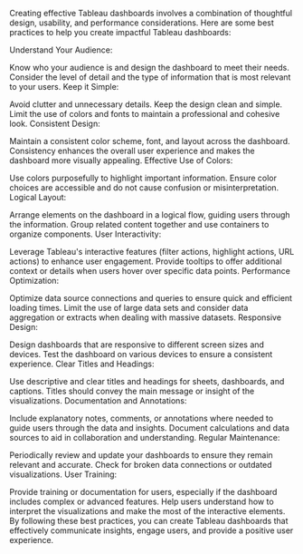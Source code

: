 Creating effective Tableau dashboards involves a combination of thoughtful design, usability, and performance considerations. Here are some best practices to help you create impactful Tableau dashboards:

Understand Your Audience:

Know who your audience is and design the dashboard to meet their needs.
Consider the level of detail and the type of information that is most relevant to your users.
Keep it Simple:

Avoid clutter and unnecessary details. Keep the design clean and simple.
Limit the use of colors and fonts to maintain a professional and cohesive look.
Consistent Design:

Maintain a consistent color scheme, font, and layout across the dashboard.
Consistency enhances the overall user experience and makes the dashboard more visually appealing.
Effective Use of Colors:


Use colors purposefully to highlight important information.
Ensure color choices are accessible and do not cause confusion or misinterpretation.
Logical Layout:

Arrange elements on the dashboard in a logical flow, guiding users through the information.
Group related content together and use containers to organize components.
User Interactivity:

Leverage Tableau's interactive features (filter actions, highlight actions, URL actions) to enhance user engagement.
Provide tooltips to offer additional context or details when users hover over specific data points.
Performance Optimization:

Optimize data source connections and queries to ensure quick and efficient loading times.
Limit the use of large data sets and consider data aggregation or extracts when dealing with massive datasets.
Responsive Design:

Design dashboards that are responsive to different screen sizes and devices.
Test the dashboard on various devices to ensure a consistent experience.
Clear Titles and Headings:

Use descriptive and clear titles and headings for sheets, dashboards, and captions.
Titles should convey the main message or insight of the visualizations.
Documentation and Annotations:

Include explanatory notes, comments, or annotations where needed to guide users through the data and insights.
Document calculations and data sources to aid in collaboration and understanding.
Regular Maintenance:

Periodically review and update your dashboards to ensure they remain relevant and accurate.
Check for broken data connections or outdated visualizations.
User Training:

Provide training or documentation for users, especially if the dashboard includes complex or advanced features.
Help users understand how to interpret the visualizations and make the most of the interactive elements.
By following these best practices, you can create Tableau dashboards that effectively communicate insights, engage users, and provide a positive user experience.